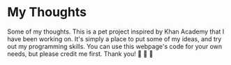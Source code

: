 # My Thoughts
Some of my thoughts.
This is a pet project inspired by Khan Academy that I have been working on. It's simply a place to put some of my ideas, and try out my programming skills. You can use this webpage's code for your own needs, but please credit me first. Thank you!
:volcano: :volcano: :volcano:
